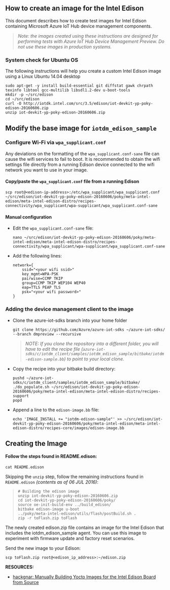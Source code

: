 ## How to create an image for the Intel Edison

This document describes how to create test images for Intel Edison containing Microsoft Azure IoT Hub device management components.

> *Note: the images created using these instructions are designed for performing tests with Azure IoT Hub Device Management Preview. Do not use these images in production systems.*

### System check for Ubuntu OS

The following instructions will help you create a custom Intel Edison image using a Linux Ubuntu 14.04 desktop

```
sudo apt-get -y install build-essential git diffstat gawk chrpath texinfo libtool gcc-multilib libsdl1.2-dev u-boot-tools
mkdir -p ~/src/edison
cd ~/src/edison
curl -O http://iotdk.intel.com/src/3.5/edison/iot-devkit-yp-poky-edison-20160606.zip
unzip iot-devkit-yp-poky-edison-20160606.zip
```

## Modify the base image for `iotdm_edison_sample`
### Configure Wi-Fi via `wpa_supplicant.conf`

Any deviations on the formatting of the `wpa_supplicant.conf-sane` file can cause the wifi services to fail to boot. It is recommended to obtain the wifi settings file directly from a running Edison device connected to the wifi network you want to use in your image.

#### Copy/paste the `wpa_supplicant.conf` file from a running Edison

```
scp root@<edison-ip-address>:/etc/wpa_supplicant/wpa_supplicant.conf ~/src/edison/iot-devkit-yp-poky-edison-20160606/poky/meta-intel-edison/meta-intel-edison-distro/recipes-connectivity/wpa_supplicant/wpa-supplicant/wpa_supplicant.conf-sane
```

#### Manual configuration
- Edit the `wpa_supplicant.conf-sane` file:

    ```
    nano ~/src/edison/iot-devkit-yp-poky-edison-20160606/poky/meta-intel-edison/meta-intel-edison-distro/recipes-connectivity/wpa_supplicant/wpa-supplicant/wpa_supplicant.conf-sane
    ```

- Add the following lines:

    ```
    network={
        ssid="<your wifi ssid>"
        key_mgmt=WPA-PSK
        pairwise=CCMP TKIP
        group=CCMP TKIP WEP104 WEP40
        eap=TTLS PEAP TLS
        psk="<your wifi password>"
    }
    ```

### Adding the device management client to the image 

- Clone the azure-iot-sdks branch into your home folder

  ```
  git clone https://github.com/Azure/azure-iot-sdks ~/azure-iot-sdks/ --branch dmpreview --recursive
  ```

  > *NOTE: If you clone the repository into a different folder, you will have to edit the recipe file (`azure-iot-sdks/c/iotdm_client/samples/iotdm_edison_sample/bitbake/iotdm-edison-sample.bb`) to point to your local clone.*

- Copy the recipe into your bitbake build directory:

  ```
  pushd ~/azure-iot-sdks/c/iotdm_client/samples/iotdm_edison_sample/bitbake/
  ./do_populate.sh ~/src/edison/iot-devkit-yp-poky-edison-20160606/poky/meta-intel-edison/meta-intel-edison-distro/recipes-support
  popd
  ```

- Append a line to the `edison-image.bb` file:

  ```
  echo 'IMAGE_INSTALL += "iotdm-edison-sample"' >> ~/src/edison/iot-devkit-yp-poky-edison-20160606/poky/meta-intel-edison/meta-intel-edison-distro/recipes-core/images/edison-image.bb
  ```

## Creating the Image

#### Follow the steps found in README.edison:

  ```
  cat README.edison
  ```

  Skipping the `unzip` step, follow the remaining instructions found in `README.edison` *(contents as of 06 JUL 2016)*:

  > ```
  > # Building the edison image
  > unzip iot-devkit-yp-poky-edison-20160606.zip
  > cd iot-devkit-yp-poky-edison-20160606/poky/
  > source oe-init-build-env ../build_edison/
  > bitbake edison-image u-boot
  > ../poky/meta-intel-edison/utils/flash/postBuild.sh .
  > zip -r toFlash.zip toFlash
  > ```

The newly created edison.zip file contains an image for the Intel Edison that includes the iotdm_edison_sample agent. You can use this image to experiment with firmware update and factory reset scenarios.

Send the new image to your Edison:

```
scp toFlash.zip root@<edison_ip_address>:~/edison.zip
```

**RESOURCES:**
- [hackgnar: Manually Building Yocto Images for the Intel Edison Board from Source][hackgnar]

[hackgnar]: http://www.hackgnar.com/2016/01/manually-building-yocto-images-for.html
